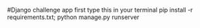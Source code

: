 #Django challenge app
first type this in your terminal
pip install -r requirements.txt;
python manage.py runserver